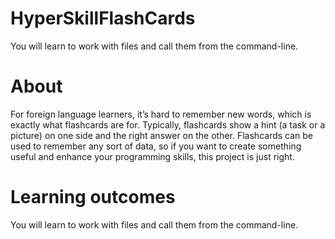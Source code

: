 # HyperSkillFlashCards
You will learn to work with files and call them from the command-line.
# About
For foreign language learners, it’s hard to remember new words, which is exactly what flashcards are for. Typically, flashcards show a hint (a task or a picture) on one side and the right answer on the other. Flashcards can be used to remember any sort of data, so if you want to create something useful and enhance your programming skills, this project is just right.
# Learning outcomes
You will learn to work with files and call them from the command-line.
